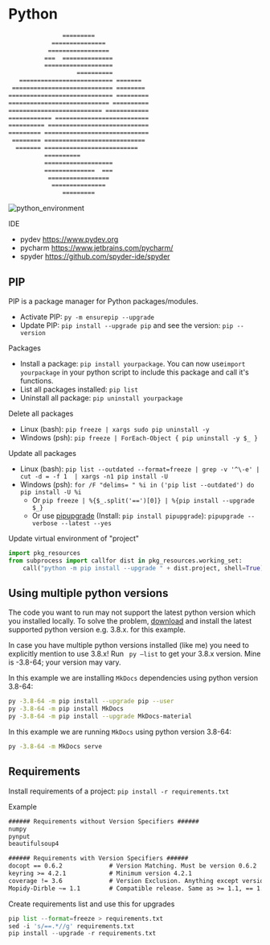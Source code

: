 # Python

``` txt
               =========
            ===============
           =================
          ===  ==============
          ===================
                   ==========
   ========================== =======
 ============================ ========
============================= =========
============================ ==========
========================== ============
============ ==========================
========== ============================
========= =============================
 ======== ============================
  ======= ==========================
          ==========
          ===================
          ==============  ===
           =================
            ===============
               =========
```

![python_environment](https://imgs.xkcd.com/comics/python_environment.png)

IDE

- pydev <https://www.pydev.org>
- pycharm <https://www.jetbrains.com/pycharm/>
- spyder <https://github.com/spyder-ide/spyder>

## PIP

PIP is a package manager for Python packages/modules.

- Activate PIP: ```py -m ensurepip --upgrade```
- Update PIP: ```pip install --upgrade pip``` and see the version: ```pip --version```

Packages

- Install a package: ```pip install yourpackage```. You can now use```import yourpackage``` in your python script to include this package and call it's functions.
- List all packages installed: ```pip list```
- Uninstall all package: ```pip uninstall yourpackage```

Delete all packages

- Linux (bash): ```pip freeze | xargs sudo pip uninstall -y```
- Windows (psh): ```pip freeze | ForEach-Object { pip uninstall -y $_ }```

Update all packages

- Linux (bash): ```pip list --outdated --format=freeze | grep -v '^\-e' | cut -d = -f 1  | xargs -n1 pip install -U```
- Windows (psh): ```for /F "delims= " %i in ('pip list --outdated') do pip install -U %i```
  - Or ```pip freeze | %{$_.split('==')[0]} | %{pip install --upgrade $_}```
  - Or use [pipupgrade](https://github.com/achillesrasquinha/pipupgrade) (Install: ```pip install pipupgrade```): ```pipupgrade --verbose --latest --yes```

Update virtual environment of "project"

```py
import pkg_resources
from subprocess import callfor dist in pkg_resources.working_set:
    call("python -m pip install --upgrade " + dist.project, shell=True)
```

## Using multiple python versions

The code you want to run may not support the latest python version which you installed locally. To solve the problem, [download](https://www.python.org/downloads/) and install the latest supported python version e.g. 3.8.x. for this example.

In case you have multiple python versions installed (like me) you need to explicitly mention to use 3.8.x! Run ``` py –list``` to get your 3.8.x version. Mine is -3.8-64; your version may vary.

In this example we are installing `MkDocs` dependencies using python version 3.8-64:

``` sh
py -3.8-64 -m pip install --upgrade pip --user
py -3.8-64 -m pip install MkDocs
py -3.8-64 -m pip install --upgrade MkDocs-material
```

In this example we are running `MkDocs` using python version 3.8-64:

``` sh
py -3.8-64 -m MkDocs serve
```

## Requirements

Install requirements of a project: ```pip install -r requirements.txt```

Example

``` txt
###### Requirements without Version Specifiers ######
numpy
pynput
beautifulsoup4

###### Requirements with Version Specifiers ######
docopt == 0.6.2             # Version Matching. Must be version 0.6.2
keyring >= 4.2.1            # Minimum version 4.2.1
coverage != 3.6             # Version Exclusion. Anything except version 3.6
Mopidy-Dirble ~= 1.1        # Compatible release. Same as >= 1.1, == 1.*
```

Create requirements list and use this for upgrades

```py
pip list --format=freeze > requirements.txt
sed -i 's/==.*//g' requirements.txt
pip install --upgrade -r requirements.txt
```
